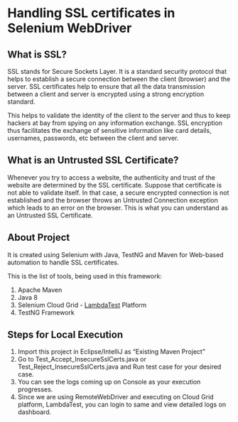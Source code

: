 # Handling SSL certificates in Selenium WebDriver

## What is SSL?
SSL stands for Secure Sockets Layer. It is a standard security protocol that helps to establish a secure connection between the client (browser) and the server. SSL certificates help to ensure that all the data transmission between a client and server is encrypted using a strong encryption standard.

This helps to validate the identity of the client to the server and thus to keep hackers at bay from spying on any information exchange. SSL encryption thus facilitates the exchange of sensitive information like card details, usernames, passwords, etc between the client and server.

## What is an Untrusted SSL Certificate? 
Whenever you try to access a website, the authenticity and trust of the website are determined by the SSL certificate. Suppose that certificate is not able to validate itself. In that case, a secure encrypted connection is not established and the browser throws an Untrusted Connection exception which leads to an error on the browser. This is what you can understand as an Untrusted SSL Certificate.

## About Project
It is created using Selenium with Java, TestNG and Maven for Web-based automation to handle SSL certificates.

This is the list of tools, being used in this framework:
1. Apache Maven
2. Java 8
3. Selenium Cloud Grid - [LambdaTest](https://www.lambdatest.com) Platform
4. TestNG Framework

## Steps for Local Execution
1. Import this project in Eclipse/IntelliJ as “Existing Maven Project”
2. Go to Test_Accept_InsecureSslCerts.java or Test_Reject_InsecureSslCerts.java and Run test case for your desired case.
3. You can see the logs coming up on Console as your execution progresses.
4. Since we are using RemoteWebDriver and executing on Cloud Grid platform, LambdaTest, you can login to same and view detailed logs on dashboard.
